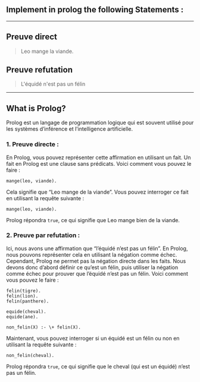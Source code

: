 ## Implement in prolog the following Statements :
---

## Preuve direct

> Leo mange la viande.

## Preuve refutation

> L'équidé n'est pas un félin

---

## What is Prolog?

Prolog est un langage de programmation logique qui est souvent utilisé pour les systèmes d’inférence et l’intelligence artificielle.

### **1. Preuve directe :**

En Prolog, vous pouvez représenter cette affirmation en utilisant un fait. Un fait en Prolog est une clause sans prédicats. Voici comment vous pouvez le faire :

```
mange(leo, viande).
```

Cela signifie que “Leo mange de la viande”. Vous pouvez interroger ce fait en utilisant la requête suivante :

```
mange(leo, viande).
```

Prolog répondra `true`, ce qui signifie que Leo mange bien de la viande.


### **2. Preuve par refutation :**

Ici, nous avons une affirmation que “l’équidé n’est pas un félin”. En Prolog, nous pouvons représenter cela en utilisant la négation comme échec. Cependant, Prolog ne permet pas la négation directe dans les faits. Nous devons donc d’abord définir ce qu’est un félin, puis utiliser la négation comme échec pour prouver que l’équidé n’est pas un félin. Voici comment vous pouvez le faire :

```
felin(tigre).
felin(lion).
felin(panthere).

equide(cheval).
equide(ane).

non_felin(X) :- \+ felin(X).
```
Maintenant, vous pouvez interroger si un équidé est un félin ou non en utilisant la requête suivante :

```
non_felin(cheval).
```
Prolog répondra `true`, ce qui signifie que le cheval (qui est un équidé) n’est pas un félin.